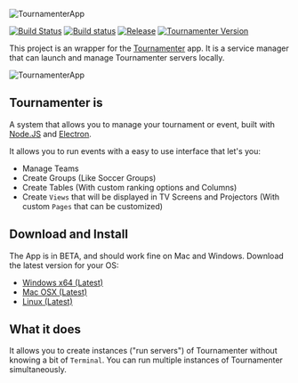 ![TournamenterApp](midia/Tournamenter.png)

[![Build Status][travis-image]][travis-link] [![Build status][appveyor-image]][appveyor-link] [![Release][release-version-image]][release-version-link] [![Tournamenter Version][tournamenter-version-image]][tournamenter-version-link]

[appveyor-image]: https://ci.appveyor.com/api/projects/status/kip5669pxyqr23jg/branch/deploy?svg=true
[appveyor-link]: https://ci.appveyor.com/project/TendaDigital/tournamenterapp/branch/deploy
[travis-image]: https://travis-ci.org/TendaDigital/TournamenterApp.svg?branch=deploy
[travis-link]: https://travis-ci.org/TendaDigital/TournamenterApp
[tournamenter-version-image]: https://img.shields.io/npm/v/tournamenter.svg?style=flat&label=Tournamenter
[tournamenter-version-link]: https://www.npmjs.com/package/tournamenter
[release-version-image]: https://img.shields.io/github/release/TendaDigital/TournamenterApp.svg
[release-version-link]: https://tournamenter.herokuapp.com

This project is an wrapper for the [Tournamenter](https://github.com/TendaDigital/tournamenter)
app. It is a service manager that can launch and manage Tournamenter servers locally.

![TournamenterApp](midia/screenshot.png)

## Tournamenter is
A system that allows you to manage your tournament or event, built with
[Node.JS](https://nodejs.org) and [Electron](https://electron.atom.io).

It allows you to run events with a easy to use interface that let's you:
* Manage Teams
* Create Groups (Like Soccer Groups)
* Create Tables (With custom ranking options and Columns)
* Create `Views` that will be displayed in TV Screens and Projectors
  (With custom `Pages` that can be customized)

## Download and Install
The App is in BETA, and should work fine on Mac and Windows. Download the latest version for your OS:
* [Windows x64 (Latest)](http://tournamenter.herokuapp.com/download/windows)
* [Mac OSX (Latest)](http://tournamenter.herokuapp.com/download/osx)
* [Linux (Latest)](http://tournamenter.herokuapp.com/download/linux)

## What it does
It allows you to create instances ("run servers") of Tournamenter without knowing
a bit of `Terminal`. You can run multiple instances of Tournamenter simultaneously.
